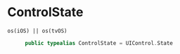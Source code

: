 # ControlState

<dl>
<dt><code>os(iOS) || os(tvOS)</code></dt>
<dd>

``` swift
public typealias ControlState = UIControl.State
```

</dd>
</dl>
